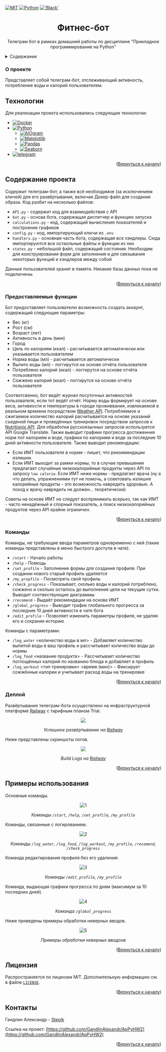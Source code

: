 <a name="readme-top"></a>

[![MIT][license-shield]][license-url]
[![Python](https://img.shields.io/badge/Python-3776AB?style=for-the-badge&logo=python&logoColor=white)](https://python.org/)
[!['Black'](https://img.shields.io/badge/code_style-black-black?style=for-the-badge)](https://github.com/psf/black)


  <h1 align="center">Фитнес-бот</h1>

  <p align="center">
    Телеграм бот в рамках домашней работы по дисциплине "Прикладное программирование на Python"
  </p>


<details>
  <summary>Содержание</summary>
  <ol>
    <li>
      <a href="#о-проекте">О проекте</a>
        <li><a href="#технологии">Технологии</a></li>
    </li>
    <li>
      <a href="#содержание-проекта">Содержание проекта</a>
    </li>
    <ul>
    <li><a href="#предоставляемые-функции">Предоставляемые функции</a></li>
    <li><a href="#команды">Команды</a></li></ul>
    <li><a href="#деплой">Деплой</a></li></ul>
    <li><a href="#примеры-использования">Примеры использования</a></li>
      <li><a href="#лицензия">Лицензия</a></li>
    <li><a href="#контакты">Контакты</a></li>
  </ol>
</details>



### О проекте

Представляет собой телеграм-бот, отслеживающий активность, потребление воды и калорий пользователем.

## Технологии

Для реализации проекта использовались следующие технологии:
* [![Docker][DockerBadge]][Docker-url]
* [![Python][Python.org]][Python-url]
  * [![AIOgram][AIOgram]][AIOgram-url]
  * [![Matplotlib][Matplotlib.org]][Matplotlib-url]
  * [![Pandas][Рandas.pydata.org]][Pandas-url]
  * [![Seaborn][Seaborn-badge]][Seaborn-url]
* [![telegram][telegram]][telegram-url]


<p align="right">(<a href="#readme-top">Вернуться к началу</a>)</p>

## Содержание проекта

Содержит телеграм-бот, а также всё необходимое (за исключением кличей) для его развёртывания, включая Докер-файл для создания образа. Код разбит на несколько файлов:
* `API.py` - содержит код для взаимодействия с API
* `bot.py` - осноаа бота, содержащая диспетчер и функцию запуска
* `calculations.py` - код, содержащий вычисления показателей и построение графиков
* `config.py` - код, импортирующий ключи из `.env`
* `handlers.py` - основная часть бота, содержащая все хэндлеры. Сюда импортируются все остаольные файлы и функции из них
* `states.py` - небольшой файл, содержащий состояния. Необходим для конструирования форм для заполнения и для связывания некоторых функций и хэндлеров между собой

Данные пользователей хранит в памяти. Никакие базы данных пока не подключены.

<p align="right">(<a href="#readme-top">Вернуться к началу</a>)</p>


### Предоставляемые функции

Бот предоставляет пользователю возможность создать аккаунт, содержащий следующие параметры:
* Вес (кг)
* Рост (см)
* Возраст (лет)
* Активность в день (мин)
* Город
* Цель по калориям (ккал) - расчитывается автоматически или указывается пользователем
* Норма воды (мл) - расчитывается автоматически
* Выпито воды (мл) - логгирутся на основе отчёта пользователя
* Потреблено калорий (ккал) - логгирутся на основе отчёта пользователя
* Сожжено калорий (ккал) - логгирутся на основе отчёта пользователя

Соответсвенно, бот ведёт журнал посуточных активностей пользователя, если тот ведёт отчёт. Норму воды формирует на основе веса, активеости и температуры в городе проживвания, извлекаемой в реальном времени посредством [Weather API](https://openweathermap.org/api). 
Потребляемое и сжигаемое количество калорий расчитывается на основе указаний съеденой пищи и проведённых тренировок посредством запросов к [Nutritionix  API](https://www.nutritionix.com/). Для обработки русскоязычных запросов используется API Google Translate. Также выводит графики прогресса достиженния норм пот калориям и воде, графики по калориям и воде за последние 10 дней активности пользователя. Также выводит рекомендации:
* Если ИМТ пользователя в норме - пишет, что рекоимендации излишни.
* Если ИМТ выходит за рамки нормы, то в случае превышения предлагает случайные низкокалорийные продукты через API по запросу `low calorie`. Если ИМТ ниже нормы - предлагает врача (ну а что делать, упражнениями тут не помочь, а советовать излишне калорийные продукты - это возможность навредить здоровью. А поход к врачу навредить не должен... теоретически).

Советы на основе ИМТ не следует воспринимать всерьез, так как ИМТ - часто ненадёжный и спорный показатель, а поиск низкокалорийных продуктов через API крайне ограничен.

<p align="right">(<a href="#readme-top">Вернуться к началу</a>)</p>


### Команды

Команды, не требующие ввода параметров одновременно с ней (такие команды представлены в меню быстрого доступа в чате):
* `/start` - Начало работы
* `/help` - Помощь
* `/set_profile` - Заполнение формы для создания профиля. При создании нового старый профиль удаляется
* `/my_propfile` - Посмотреть свой профиль
* `/check_progress` - Показывает, сколько воды и калорий потреблено, сожжено и сколько осталось до выполнения цели на текущие сутки. Выводит соотвествующие диаграммы
* `/recomend` - Выдаёт рекомендации на основе ИМТ
* `/global_progress` - Выводит график глобального прогресса за последние 10 дней активности в чате бота
* `/edit_profile` - Позволяет изменить параметры профиля, не удаляя его и сохраняя историю

Команды с параметрами:
* `/log_water` <количество воды в мл> - Добавляет количество выпитой воды в ваш профиль и рассчитывает количество воды до нормы
* `/log_food` <название продукта> - Рассчитывает количество поглощённых калорий по названию блюда и добавляет в профиль
* `/log_workout` <тип тренировки> <время (мин)> - Фиксирует сожжённые калории и учитывает расход воды на тренировке


<p align="right">(<a href="#readme-top">Вернуться к началу</a>)</p>

### Деплой

Развёртывание телеграм-бота осуществлено на инфраструктурной платформе [Railway](https://railway.com/) с тарифным планом Trial.

<div align="center">
  <img src="https://github.com/user-attachments/assets/ea911127-93a9-41b3-ba8d-20225c763fb5">
  <p><i>Успешное развёртывание на <a href="https://railway.com/" target="_blank">Railway</a></i></p>
</div>

Ниже представлены скриншоты логов.

<div align="center">
  <img src="https://github.com/user-attachments/assets/c5a7fb60-81ab-4ebd-943d-cac7d8cfadd2">
  <p><i>Build Logs на <a href="https://railway.com/" target="_blank">Railway</a></i></p>
</div>


<p align="right">(<a href="#readme-top">Вернуться к началу</a>)</p>

## Примеры использования

Основные команды.

<div align="center">
  <img src="https://github.com/user-attachments/assets/2fc22a66-7a0d-4f0c-b2a6-bdac7e125d2c" alt="1">
  <p><i>Команды <code>/start</code>, <code>/help</code>, <code>/set_profile</code>, <code>/my_profile</code></i></p>
</div>

Команды, связанные с логированием.

<div align="center">
  <img src="https://github.com/user-attachments/assets/cf1b6122-07fc-476a-9f0a-80eef97ce0df" alt="2">
  <p><i>Команды <code>/log_water</code>, <code>/log_food</code>, <code>/log_workout</code>, <code>/my_profile</code>,  <code>/recomend</code>, <code>/check_progress</code></i></p>
</div>

Команда редактирования профиля без его удаления:
<div align="center">
  <img src="https://github.com/user-attachments/assets/63e50f86-b2be-4ac1-863c-4bdca7137f64" alt="3">
  <p><i>Команды <code>/edit_profile</code>, <code>/my_profile</code></i></p>
</div>

Команда, выдающая графики прогресса по дням (максимум за 10 последних дней).

<div align="center">
  <img src="https://github.com/user-attachments/assets/f6994871-6b7f-4ec1-b849-5db52ddb84da" alt="4">
  <p><i>Команда <code>/global_progress</code></i></p>
</div>

Ниже приведены примеры обработки неверных вводов.

<div align="center">
  <img src="https://github.com/user-attachments/assets/5357af2e-e61b-427e-8b97-9dc2164d9180" alt="5">
  <p><i>Примеры обработки неверных вводоов</a></i></p>
</div>

<p align="right">(<a href="#readme-top">Вернуться к началу</a>)</p>

## Лицензия

Распространяется по лицензии MIT. Дополнительную информацию см. в файле [`LICENSE`][license-url].

<p align="right">(<a href="#readme-top">Вернуться к началу</a>)</p>

## Контакты

Гандлин Александр - [Stepik](https://stepik.org/users/79694206/profile)

Ссылка на проект: [https://github.com/GandlinAlexandr/ApPyHW2](https://github.com/GandlinAlexandr/ApPyHW2)

<p align="right">(<a href="#readme-top">Вернуться к началу</a>)</p>


[license-shield]: https://img.shields.io/github/license/GandlinAlexandr/ApPyHW2.svg?style=for-the-badge
[license-url]: https://github.com/GandlinAlexandr/ApPyHW2/blob/main/LICENSE

[Python-url]: https://python.org/
[Python.org]: https://img.shields.io/badge/Python-FFD43B?style=for-the-badge&logo=python&logoColor=blue

[Pandas-url]: https://pandas.pydata.org/
[Рandas.pydata.org]: https://img.shields.io/badge/Pandas-2C2D72?style=for-the-badge&logo=pandas&logoColor=white

[Matplotlib-url]: https://matplotlib.org/
[Matplotlib.org]: https://img.shields.io/badge/Matplotlib-%23ffffff.svg?style=for-the-badge&logo=Matplotlib&logoColor=black

[Seaborn-url]: https://seaborn.pydata.org/
[Seaborn-badge]: https://img.shields.io/badge/Seaborn-%23ffffff.svg?style=for-the-badge&logo=Matplotlib&logoColor=blue

[telegram-url]: https://telegram.org/
[telegram]: https://img.shields.io/badge/Telegram-grey?style=for-the-badge&logo=telegram

[AIOgram-url]: https://aiogram.dev/
[AIOgram]: https://img.shields.io/badge/AIOgram-blue?style=for-the-badge&logo=aiogram

[DockerBadge]: https://img.shields.io/badge/docker-%230db7ed.svg?style=for-the-badge&logo=docker&logoColor=white
[Docker-url]: https://www.docker.com/
